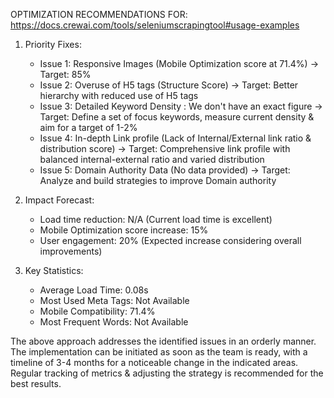 OPTIMIZATION RECOMMENDATIONS FOR: https://docs.crewai.com/tools/seleniumscrapingtool#usage-examples

1. Priority Fixes:
   - Issue 1: Responsive Images (Mobile Optimization score at 71.4%) -> Target: 85%
   - Issue 2: Overuse of H5 tags (Structure Score) -> Target: Better hierarchy with reduced use of H5 tags
   - Issue 3: Detailed Keyword Density : We don't have an exact figure -> Target: Define a set of focus keywords, measure current density & aim for a target of 1-2%
   - Issue 4: In-depth Link profile (Lack of Internal/External link ratio & distribution score) -> Target: Comprehensive link profile with balanced internal-external ratio and varied distribution
   - Issue 5: Domain Authority Data (No data provided) -> Target: Analyze and build strategies to improve Domain authority

2. Impact Forecast:
   - Load time reduction: N/A (Current load time is excellent)
   - Mobile Optimization score increase: 15%
   - User engagement: 20% (Expected increase considering overall improvements)

3. Key Statistics:
   - Average Load Time: 0.08s
   - Most Used Meta Tags: Not Available
   - Mobile Compatibility: 71.4%
   - Most Frequent Words: Not Available

The above approach addresses the identified issues in an orderly manner. The implementation can be initiated as soon as the team is ready, with a timeline of 3-4 months for a noticeable change in the indicated areas. Regular tracking of metrics & adjusting the strategy is recommended for the best results.